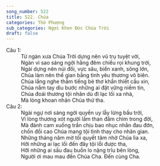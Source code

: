 ```yaml
---
song_number: 522
title: 522. Chúa
categories: Thờ Phượng
sub_categories: Ngợi Khen Đức Chúa Trời
draft: false
---
```

<dl><dt>Câu 1:</dt><dd data-verse="1">Từ ngàn xưa Chúa Trời dựng nên vũ trụ tuyệt vời, <br/>Ngàn vì sao sáng ngời hằng đêm chiếu rọi khung trời, <br/>Ngài dựng nên núi đồi, vực sâu, biển xanh, sông lớn, <br/>Chúa làm nên thế gian bằng tình yêu thương vô biên. <br/>Chúa lắng nghe thầm tiếng bé thơ khẩn thiết cầu xin, <br/>Chúa nắm tay dìu bước những ai đặt vững niềm tin, <br/>Chúa đoái thương tội nhân dù đi lạc lối xa nhà, <br/>Mà lòng khoan nhân Chúa thứ tha. </dd><dt>Câu 2:</dt><dd data-verse="2">Ngài ngự nơi sáng ngời quyền uy lẫy lừng bầu trời, <br/>Vì lòng thương xót người lầm than đắm chìm trong đời, <br/>Mà đành cam xuống trần chịu bao nhục nhằn đau đớn, <br/>chốn đồi cao Chúa mang tội tình thay cho nhân gian. <br/>Những tháng năm mờ tối quyết tâm nhờ Chúa lìa xa, <br/>Hỡi những ai lạc lối đến đây tội lỗi được tha, <br/>Hỡi những ai sầu đau buồn lo nặng trĩu bên lòng, <br/>Người ơi mau mau đến Chúa Cha. Đến cùng Cha. </dd></dl>